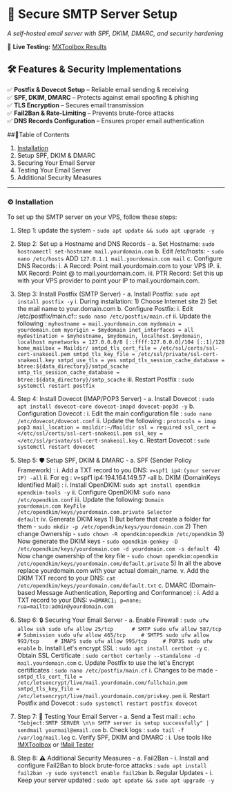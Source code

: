 # 📧 Secure SMTP Server Setup  
*A self-hosted email server with SPF, DKIM, DMARC, and security hardening*  

🚀 **Live Testing:** [MXToolbox Results](https://mxtoolbox.com/SuperTool.aspx) 

## 🛠️ Features & Security Implementations  
✅ **Postfix & Dovecot Setup** – Reliable email sending & receiving  
✅ **SPF, DKIM, DMARC** – Protects against email spoofing & phishing  
✅ **TLS Encryption** – Secures email transmission  
✅ **Fail2Ban & Rate-Limiting** – Prevents brute-force attacks  
✅ **DNS Records Configuration** – Ensures proper email authentication  


##📑Table of Contents
1. [Installation](#instalation)
2. Setup SPF, DKIM & DMARC
3. Securing Your Email Server
4. Testing Your Email Server
5. Additional Security Measures
---

### **⚙️ Installation**  
To set up the SMTP server on your VPS, follow these steps:
1. Step 1:   update the system -
	```sudo apt update && sudo apt upgrade -y```
		
2. Step 2:   Set up a Hostname and DNS Records -
   	a. Set Hostname:
   	```sudo hostnamectl set-hostname mail.yourdomain.com```
	b. Edit /etc/hosts: - 
   	```sudo nano /etc/hosts```
   	ADD
   	```127.0.1.1 mail.yourdomain.com mail```
	c. Configure DNS Records:
		i. A Record: Point mail.yourdomain.com to your VPS IP.
		ii. MX Record: Point @ to mail.yourdomain.com.
		iii. PTR Record: Set this up with your VPS provider to point your IP to mail.yourdomain.com.

4. Step 3:   Install Postfix (SMTP Server) -
	a. Install Postfix:
   	```sudo apt install postfix -y```
   		i. During installation:
			1) Choose Internet site
			2) Set the mail name to your.domain.com
	b. Configure Postfix:
		i. Edit /etc/postfix/main.cf::
		```sudo nano /etc/postfix/main.cf```
		ii. Update the following :
		     ```myhostname = mail.yourdomain.com
			mydomain = yourdomain.com
			myorigin = $mydomain
			inet_interfaces = all
			mydestination = $myhostname, $mydomain, localhost.$mydomain, localhost
			mynetworks = 127.0.0.0/8 [::ffff:127.0.0.0]/104 [::1]/128
			home_mailbox = Maildir/
			smtpd_tls_cert_file = /etc/ssl/certs/ssl-cert-snakeoil.pem
			smtpd_tls_key_file = /etc/ssl/private/ssl-cert-snakeoil.key
			smtpd_use_tls = yes
			smtpd_tls_session_cache_database = btree:${data_directory}/smtpd_scache
			smtp_tls_session_cache_database = btree:${data_directory}/smtp_scache```
		iii. Restart Postfix :
		```sudo systemctl restart postfix```
				
6. Step 4:   Install Dovecot (IMAP/POP3 Server) - 
		a. Install Dovecot : 
		```sudo apt install dovecot-core dovecot-imapd dovecot-pop3d -y```
		b. Configuration Dovecot :
			i. Edit the main configuration file :
			```sudo nano /etc/dovecot/dovecot.conf```
			ii. Update the following :
				```protocols = imap pop3
				mail_location = maildir:~/Maildir
				ssl = required
				ssl_cert = </etc/ssl/certs/ssl-cert-snakeoil.pem
				ssl_key = </etc/ssl/private/ssl-cert-snakeoil.key```
		c. Restart Dovecot :
		```sudo systemctl restart dovecot```
			
7. Step 5:   🛡️ Setup SPF, DKIM & DMARC -
		a. SPF (Sender Policy Framework) :
			i. Add a TXT record to you DNS:
			```v=spf1 ip4:(your server IP) -all```
			ii. For eg :   v=spf1 ip4:194.164.149.57 -all
		b. DKIM (DomainKeys Identified Mail) :
			i. Install OpenDKIM:
			```sudo apt install opendkim opendkim-tools -y```
			ii. Configure OpenDKIM:
			```sudo nano /etc/opendkim.conf```
			iii. Update the following:
				```Domain                 yourdomain.com
				KeyFile                  /etc/opendkim/keys/yourdomain.com.private
				Selector                default```
			iv. Generate DKIM keys
				1) But before that create a folder for them -
				```sudo mkdir -p /etc/opendkim/keys/yourdomain.com```
				2) Then change Ownership -
				```sudo chown -R opendkim:opendkim /etc/opendkim```
				3) Now generate the DKIM keys -
				```sudo opendkim-genkey -D /etc/opendkim/keys/yourdomain.com -d yourdomain.com -s default ```
				4) Now change ownership of the key file -
				```sudo chown opendkim:opendkim /etc/opendkim/keys/yourdomain.com/default.private```
				5) In all the above replace yourdomain.com with your actual domain_name.
			v. Add the DKIM TXT record to your DNS:
			```cat /etc/opendkim/keys/yourdomain.com/default.txt```
		c. DMARC (Domain-based Message Authentication, Reporting and Conformance) :
			i. Add a TXT record to your DNS:
			```v=DMARC1; p=none; rua=mailto:admin@yourdomain.com```
				
8. Step 6:   🔒 Securing Your Email Server -
		a. Enable Firewall :
			```sudo ufw allow ssh
			sudo ufw allow 25/tcp      # SMTP
			sudo ufw allow 587/tcp     # Submission
			sudo ufw allow 465/tcp     # SMTPS
			sudo ufw allow 993/tcp     # IMAPS
			sudo ufw allow 995/tcp     # POP3S
			sudo ufw enable```
		b. Install Let's encrypt SSL :
		```sudo apt install certbot -y```
		c. Obtain SSL Certificate :
		```sudo certbot certonly --standalone -d mail.yourdomain.com```
		c. Update Postfix to use the let's Encrypt certificates :
		```sudo nano /etc/postfix/main.cf```
			i. Changes to be made -
				```smtpd_tls_cert_file = /etc/letsencrypt/live/mail.yourdomain.com/fullchain.pem
				smtpd_tls_key_file = /etc/letsencrypt/live/mail.yourdomain.com/privkey.pem```
			ii. Restart Postfix and Dovecot :
			```sudo systemctl restart postfix dovecot```
				
10. Step 7:  🚀 Testing Your Email Server -
		a. Send a Test mail :
		```echo "Subject:SMTP SERVER \n\n SMTP server is setup successfully" | sendmail yourmail@email.com```
		b. Check logs :
		```sudo tail -f /var/log/mail.log```
		c. Verify SPF, DKIM and DMARC :
			i. Use tools like [!MXToolbox](https://mxtoolbox.com/SuperTool.aspx) or [!Mail Tester](https://www.mail-tester.com/)
			
11. Step 8:   ⚠️ Additional Security Measures -
		a. Fail2Ban -
			i. Install and configure Fail2Ban to block brute-force attacks :
				```sudo apt install fail2ban -y
				sudo systemctl enable fail2ban```
		b. Regular Updates -
			i. Keep your server updated :
				```sudo apt update && sudo apt upgrade -y```
